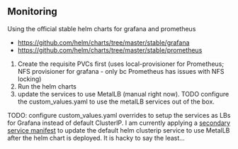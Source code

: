 ## Monitoring
Using the official stable helm charts for grafana and prometheus

- https://github.com/helm/charts/tree/master/stable/grafana
- https://github.com/helm/charts/tree/master/stable/prometheus

1. Create the requisite PVCs first (uses local-provisioner for Prometheus; NFS provisioner for grafana - only bc Prometheus has issues with NFS locking)
2. Run the helm charts 
3. update the services to use MetalLB (manual right now).  TODO configure the custom_values.yaml to use the metalLB services out of the box.

TODO: configure custom_values.yaml overrides to setup the services as LBs for Grafana instead of default ClusterIP.  I am currently applying a [secondary service manifest](/k8s/monitoring/grafana-lb-svc.yaml) to update the default helm clusterip service to use MetalLB after the helm chart is deployed.  It is hacky to say the least...
